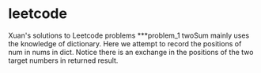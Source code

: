 # leetcode
Xuan's solutions to Leetcode problems
***problem_1 twoSum mainly uses the knowledge of dictionary. Here we attempt to record the positions of num in nums in dict. 
   Notice there is an exchange in the positions of the two target numbers in returned result.
